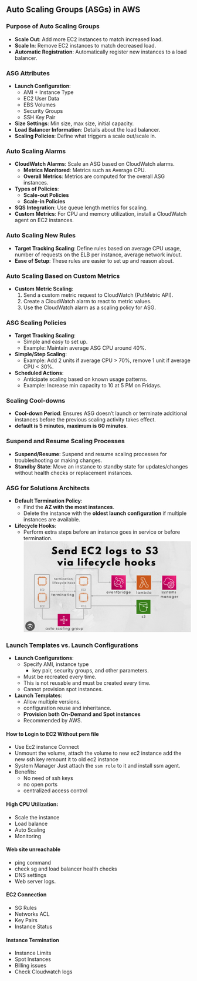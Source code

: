 ## **Auto Scaling Groups (ASGs) in AWS**

### **Purpose of Auto Scaling Groups**
- **Scale Out**: Add more EC2 instances to match increased load.
- **Scale In**: Remove EC2 instances to match decreased load.
- **Automatic Registration**: Automatically register new instances to a load balancer.

### **ASG Attributes**
- **Launch Configuration**:
  - AMI + Instance Type
  - EC2 User Data
  - EBS Volumes
  - Security Groups
  - SSH Key Pair
- **Size Settings**: Min size, max size, initial capacity.
- **Load Balancer Information**: Details about the load balancer.
- **Scaling Policies**: Define what triggers a scale out/scale in.

### **Auto Scaling Alarms**
- **CloudWatch Alarms**: Scale an ASG based on CloudWatch alarms.
  - **Metrics Monitored**: Metrics such as Average CPU.
  - **Overall Metrics**: Metrics are computed for the overall ASG instances.
- **Types of Policies**:
  - **Scale-out Policies**
  - **Scale-in Policies**
- **SQS Integration**: Use queue length metrics for scaling.
- **Custom Metrics**: For CPU and memory utilization, install a CloudWatch agent on EC2 instances.

### **Auto Scaling New Rules**
- **Target Tracking Scaling**: Define rules based on average CPU usage, number of requests on the ELB per instance, average network in/out.
- **Ease of Setup**: These rules are easier to set up and reason about.

### **Auto Scaling Based on Custom Metrics**
- **Custom Metric Scaling**:
  1. Send a custom metric request to CloudWatch (PutMetric API).
  2. Create a CloudWatch alarm to react to metric values.
  3. Use the CloudWatch alarm as a scaling policy for ASG.

### **ASG Scaling Policies**
- **Target Tracking Scaling**:
  - Simple and easy to set up.
  - Example: Maintain average ASG CPU around 40%.
- **Simple/Step Scaling**:
  - Example: Add 2 units if average CPU > 70%, remove 1 unit if average CPU < 30%.
- **Scheduled Actions**:
  - Anticipate scaling based on known usage patterns.
  - Example: Increase min capacity to 10 at 5 PM on Fridays.

### **Scaling Cool-downs**
- **Cool-down Period**: Ensures ASG doesn’t launch or terminate additional instances before the previous scaling activity takes effect.
- **default is 5 minutes, maximum is 60 minutes**.

### **Suspend and Resume Scaling Processes**
- **Suspend/Resume**: Suspend and resume scaling processes for troubleshooting or making changes.
- **Standby State**: Move an instance to standby state for updates/changes without health checks or replacement instances.

### **ASG for Solutions Architects**
- **Default Termination Policy**:
  - Find the **AZ with the most instances**.
  - Delete the instance with the **oldest launch configuration** if multiple instances are available.
- **Lifecycle Hooks**:
  - Perform extra steps before an instance goes in service or before termination.
![alt text](image-3.png)

### **Launch Templates vs. Launch Configurations**
- **Launch Configurations**:
  - Specify AMI, instance type
    - key pair, security groups, and other parameters.
  - Must be recreated every time.
  - This is not reusable and must be created every time.
  - Cannot provision spot instances.
- **Launch Templates**:
  - Allow multiple versions.
  - configuration reuse and inheritance.
  - **Provision both On-Demand and Spot instances**
  - Recommended by AWS.

#### How to Login to EC2 Without pem file
- Use Ec2 instance Connect
- Unmount the volume, attach the volume to new ec2 instance add the new ssh key remount it to old ec2 instance
- System Manager Just attach the `ssm role` to it and install ssm agent.
- Benefits:
  - No need of ssh keys
  - no open ports
  - centralized access control
#### High CPU Utilization:
- Scale the instance
- Load balance
- Auto Scaling
- Monitoring

#### Web site unreachable
- ping command
- check sg and load balancer health checks
- DNS settings
- Web server logs.

#### EC2 Connection
- SG Rules
- Networks ACL
- Key Pairs
- Instance Status

#### Instance Termination
- Instance Limits
- Spot Instances
- Billing issues
- Check Cloudwatch logs